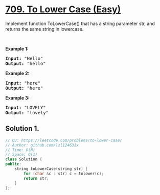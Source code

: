 # [709. To Lower Case (Easy)](https://leetcode.com/problems/to-lower-case/)

<p>Implement function ToLowerCase() that has a string parameter str, and returns the same string in lowercase.</p>

<p>&nbsp;</p>

<div>
<p><strong>Example 1:</strong></p>

<pre><strong>Input: </strong><span id="example-input-1-1">"Hello"</span>
<strong>Output: </strong><span id="example-output-1">"hello"</span>
</pre>

<div>
<p><strong>Example 2:</strong></p>

<pre><strong>Input: </strong><span id="example-input-2-1">"here"</span>
<strong>Output: </strong><span id="example-output-2">"here"</span>
</pre>

<div>
<p><strong>Example 3:</strong></p>

<pre><strong>Input: </strong><span id="example-input-3-1">"LOVELY"</span>
<strong>Output: </strong><span id="example-output-3">"lovely"</span>
</pre>
</div>
</div>
</div>

## Solution 1.

```cpp
// OJ: https://leetcode.com/problems/to-lower-case/
// Author: github.com/lzl124631x
// Time: O(N)
// Space: O(1)
class Solution {
public:
    string toLowerCase(string str) {
        for (char &c : str) c = tolower(c);
        return str;
    }
};
```